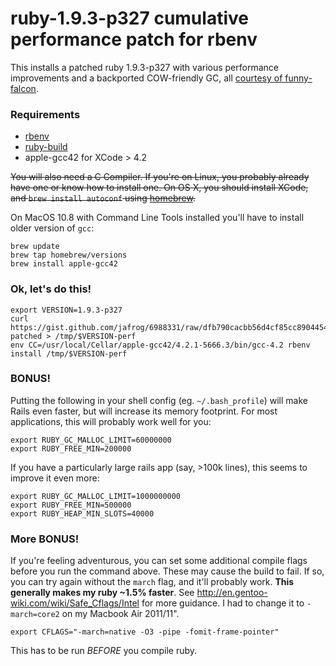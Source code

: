 # ruby-1.9.3-p327 cumulative performance patch for rbenv

This installs a patched ruby 1.9.3-p327 with various performance improvements and a backported COW-friendly GC, all [courtesy of funny-falcon](https://gist.github.com/4136373).

### Requirements

* [rbenv](https://github.com/sstephenson/rbenv/)
* [ruby-build](https://github.com/sstephenson/ruby-build/)
* apple-gcc42 for XCode > 4.2

~~You will also need a C Compiler. If you're on Linux, you probably already have one or know how to install one. On OS X, you should install XCode, and `brew install autoconf` using [homebrew](http://github.com/mxcl/homebrew).~~

On MacOS 10.8 with Command Line Tools installed you'll have to install older version of `gcc`:

```
brew update
brew tap homebrew/versions
brew install apple-gcc42
```


### Ok, let's do this!

```
export VERSION=1.9.3-p327
curl https://gist.github.com/jafrog/6988331/raw/dfb790cacbb56d4cf85cc890445471e491d461ef/2-$VERSION-patched > /tmp/$VERSION-perf
env CC=/usr/local/Cellar/apple-gcc42/4.2.1-5666.3/bin/gcc-4.2 rbenv install /tmp/$VERSION-perf
```

### BONUS!

Putting the following in your shell config (eg. `~/.bash_profile`) will make Rails even faster, but will increase its memory footprint. For most applications, this will probably work well for you:

    export RUBY_GC_MALLOC_LIMIT=60000000
    export RUBY_FREE_MIN=200000

If you have a particularly large rails app (say, >100k lines), this seems to improve it even more:

    export RUBY_GC_MALLOC_LIMIT=1000000000
    export RUBY_FREE_MIN=500000
    export RUBY_HEAP_MIN_SLOTS=40000

### More BONUS!

If you're feeling adventurous, you can set some additional compile flags before you run the command above. These may cause the build to fail. If so, you can try again without the `march` flag, and it'll probably work. **This generally makes my ruby ~1.5% faster**. See http://en.gentoo-wiki.com/wiki/Safe_Cflags/Intel for more guidance. I had to change it to `-march=core2` on my Macbook Air 2011/11".

    export CFLAGS="-march=native -O3 -pipe -fomit-frame-pointer"

This has to be run *BEFORE* you compile ruby.